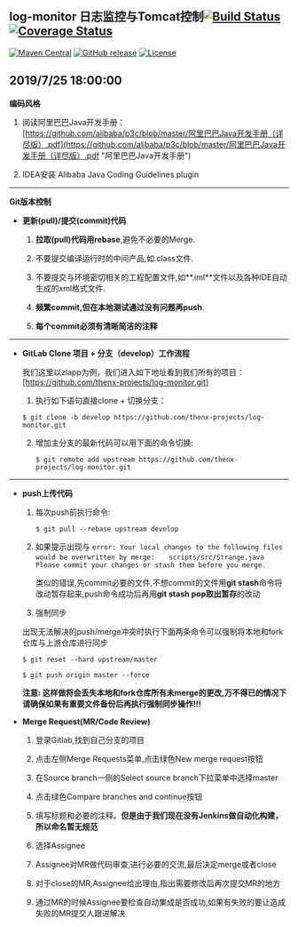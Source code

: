 ## log-monitor 日志监控与Tomcat控制[![Build Status](https://travis-ci.org/apache/rocketmq.svg?branch=master)]() [![Coverage Status](https://coveralls.io/repos/github/apache/rocketmq/badge.svg?branch=master)]()
[![Maven Central](https://maven-badges.herokuapp.com/maven-central/org.apache.rocketmq/rocketmq-all/badge.svg)]()
[![GitHub release](https://img.shields.io/badge/release-download-orange.svg)]()
[![License](https://img.shields.io/badge/license-Apache%202-4EB1BA.svg)]()

2019/7/25 18:00:00
----------

**编码风格**

1. 阅读阿里巴巴Java开发手册：
[https://github.com/alibaba/p3c/blob/master/阿里巴巴Java开发手册（详尽版）.pdf](https://github.com/alibaba/p3c/blob/master/阿里巴巴Java开发手册（详尽版）.pdf "阿里巴巴Java开发手册")

2. IDEA安装 Alibaba Java Coding Guidelines plugin

----------

**Git版本控制**



- **更新(pull)/提交(commit)代码**

	1. **拉取(pull)代码用rebase**,避免不必要的Merge.

	2. 不要提交编译运行时的中间产品,如.class文件.

	3. 不要提交与环境密切相关的工程配置文件,如**.iml**文件以及各种IDE自动生成的xml格式文件.

	4. **频繁commit,但在本地测试通过没有问题再push**.

	5. **每个commit必须有清晰简洁的注释**


----------


- **GitLab Clone 项目 + 分支（develop）工作流程**

	我们这里以zlapp为例，我们进入如下地址看到我们所有的项目：
	[https://github.com/thenx-projects/log-monitor.git]
	
	1. 执行如下语句直接clone + 切换分支：
	
	`$ git clone -b develop https://github.com/thenx-projects/log-monitor.git`

	2. 增加主分支的最新代码可以用下面的命令切换:

		`$ git remote add upstream https://github.com/thenx-projects/log-monitor.git`

----------

- **push上传代码**
	
	1. 每次push前执行命令:

		`$ git pull --rebase upstream develop`

	2. 如果提示出现与
`error: Your local changes to the following files would be overwritten by merge:`
`	scripts/src/Strange.java`
`Please commit your changes or stash them before you merge.`

		类似的错误,先commit必要的文件,不想commit的文件用**git stash**命令将改动暂存起来,push命令成功后再用**git stash pop取出暂存**的改动

	3. 强制同步

	出现无法解决的push/merge冲突时执行下面两条命令可以强制将本地和fork仓库与上游仓库进行同步

	`$ git reset --hard upstream/master`

	`$ git push origin master --force`

	**注意: 这样做将会丢失本地和fork仓库所有未merge的更改,万不得已的情况下请确保如果有重要文件备份后再执行强制同步操作!!!**
	
	

- **Merge Request(MR/Code Review)**
	
	1. 登录Gitlab,找到自己分支的项目
	
	2. 点击左侧Merge Requests菜单,点击绿色New merge request按钮
	
	3. 在Source branch一侧的Select source branch下拉菜单中选择master
	
	4. 点击绿色Compare branches and continue按钮
	
	5. 填写标题和必要的注释。**但是由于我们现在没有Jenkins做自动化构建，所以命名暂无规范**
	
	6. 选择Assignee
	
	7. Assignee对MR做代码审查,进行必要的交流,最后决定merge或者close
	
	8. 对于close的MR,Assignee给出理由,指出需要修改后再次提交MR的地方
	
	9. 通过MR的时候Assignee要检查自动集成是否成功,如果有失败的要让造成失败的MR提交人跟进解决
	